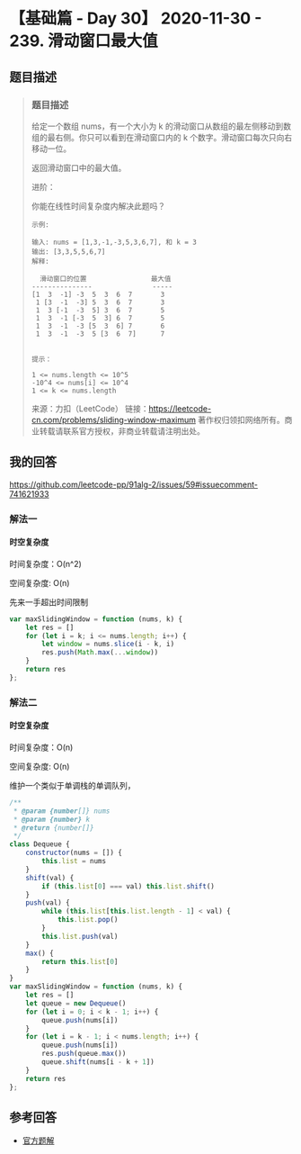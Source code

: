 # 【基础篇 - Day 30】 2020-11-30 - 239. 滑动窗口最大值 

## 题目描述

> ### 题目描述
>
> 给定一个数组 nums，有一个大小为 k 的滑动窗口从数组的最左侧移动到数组的最右侧。你只可以看到在滑动窗口内的 k 个数字。滑动窗口每次只向右移动一位。
>
> 返回滑动窗口中的最大值。
>
>  
>
> 进阶：
>
> 你能在线性时间复杂度内解决此题吗？
>
>  
>
> ```
> 示例:
> 
> 输入: nums = [1,3,-1,-3,5,3,6,7], 和 k = 3
> 输出: [3,3,5,5,6,7] 
> 解释: 
> 
>   滑动窗口的位置                最大值
> ---------------               -----
> [1  3  -1] -3  5  3  6  7       3
>  1 [3  -1  -3] 5  3  6  7       3
>  1  3 [-1  -3  5] 3  6  7       5
>  1  3  -1 [-3  5  3] 6  7       5
>  1  3  -1  -3 [5  3  6] 7       6
>  1  3  -1  -3  5 [3  6  7]      7
>  
> 
> 提示：
> 
> 1 <= nums.length <= 10^5
> -10^4 <= nums[i] <= 10^4
> 1 <= k <= nums.length
> ```
>
> 来源：力扣（LeetCode）
> 链接：https://leetcode-cn.com/problems/sliding-window-maximum
> 著作权归领扣网络所有。商业转载请联系官方授权，非商业转载请注明出处。

## 我的回答

https://github.com/leetcode-pp/91alg-2/issues/59#issuecomment-741621933

### 解法一

#### 时空复杂度

时间复杂度：O(n^2)

空间复杂度:   O(n)

先来一手超出时间限制

```js
var maxSlidingWindow = function (nums, k) {
    let res = []
    for (let i = k; i <= nums.length; i++) {
        let window = nums.slice(i - k, i)
        res.push(Math.max(...window))
    }
    return res
};
```

### 解法二

#### 时空复杂度

时间复杂度：O(n)

空间复杂度:   O(n)

维护一个类似于单调栈的单调队列，

```js
/**
 * @param {number[]} nums
 * @param {number} k
 * @return {number[]}
 */
class Dequeue {
    constructor(nums = []) {
        this.list = nums
    }
    shift(val) {
        if (this.list[0] === val) this.list.shift()
    }
    push(val) {
        while (this.list[this.list.length - 1] < val) {
            this.list.pop()
        }
        this.list.push(val)
    }
    max() {
        return this.list[0]
    }
}
var maxSlidingWindow = function (nums, k) {
    let res = []
    let queue = new Dequeue()
    for (let i = 0; i < k - 1; i++) {
        queue.push(nums[i])
    }
    for (let i = k - 1; i < nums.length; i++) {
        queue.push(nums[i])
        res.push(queue.max())
        queue.shift(nums[i - k + 1])
    }
    return res
};
```



## 参考回答

- [官方题解](https://github.com/leetcode-pp/91alg-2/blob/master/solution/basic/d30.sliding-window-maximum.md)
